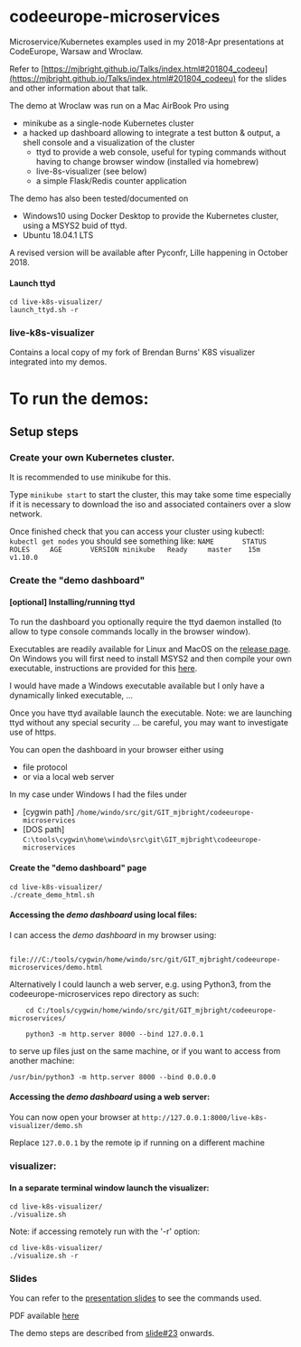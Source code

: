 # codeeurope-microservices

Microservice/Kubernetes examples used in my 2018-Apr presentations at CodeEurope,
Warsaw and Wroclaw.

Refer to [https://mjbright.github.io/Talks/index.html#201804_codeeu](https://mjbright.github.io/Talks/index.html#201804_codeeu) for the slides and other information about that talk.

The demo at Wroclaw was run on a Mac AirBook Pro using
- minikube as a single-node Kubernetes cluster
- a hacked up dashboard allowing to integrate a test button & output, a shell console and a visualization of the cluster
    - ttyd to provide a web console, useful for typing commands without having to change browser window (installed via homebrew)
    - live-8s-visualizer (see below)
    - a simple Flask/Redis counter application

The demo has also been tested/documented on
- Windows10 using Docker Desktop to provide the Kubernetes cluster, using a MSYS2 buid of ttyd.
- Ubuntu 18.04.1 LTS

A revised version will be available after Pyconfr, Lille happening in October 2018.

#### Launch ttyd

```
cd live-k8s-visualizer/
launch_ttyd.sh -r
```
### live-k8s-visualizer

Contains a local copy of my fork of Brendan Burns' K8S visualizer integrated into my demos.

# To run the demos:

## Setup steps

### Create your own Kubernetes cluster.

It is recommended to use minikube for this.

Type ```minikube start``` to start the cluster, this may take some time especially if it is necessary to download the iso and associated containers over a slow network.

Once finished check that you can access your cluster using kubectl:
    ```kubectl get nodes```
you should see something like:
    ```NAME       STATUS    ROLES     AGE       VERSION
minikube   Ready     master    15m       v1.10.0```

### Create the "demo dashboard"

#### [optional] Installing/running ttyd
To run the dashboard you optionally require the ttyd daemon installed (to allow to type console commands locally in the browser window).

Executables are readily available for Linux and MacOS on the [release page](https://github.com/tsl0922/ttyd/releases).  On Windows you will first need to install MSYS2 and then compile your own executable, instructions are provided for this [here](https://github.com/tsl0922/ttyd/tree/master/msys2).

I would have made a Windows executable available but I only have a dynamically linked executable, ... 

Once you have ttyd available launch the executable.
Note: we are launching ttyd without any special security ... be careful, you may want to investigate use of https.

You can open the dashboard in your browser either using
- file protocol
- or via a local web server

In my case under Windows I had the files under
- [cygwin path] ```/home/windo/src/git/GIT_mjbright/codeeurope-microservices```
- [DOS path] ```C:\tools\cygwin\home\windo\src\git\GIT_mjbright\codeeurope-microservices```

#### Create the "demo dashboard" page
```
cd live-k8s-visualizer/
./create_demo_html.sh
```

#### Accessing the *demo dashboard* using local files:
I can access the *demo dashboard* in my browser using:
```
    file:///C:/tools/cygwin/home/windo/src/git/GIT_mjbright/codeeurope-microservices/demo.html
```

Alternatively I could launch a web server, e.g. using Python3, from the codeeurope-microservices repo directory as such:
```
    cd C:/tools/cygwin/home/windo/src/git/GIT_mjbright/codeeurope-microservices/

    python3 -m http.server 8000 --bind 127.0.0.1
```

to serve up files just on the same machine, or if you want to access from another machine:
```
/usr/bin/python3 -m http.server 8000 --bind 0.0.0.0
```

#### Accessing the *demo dashboard* using a web server:
You can now open your browser at
```http://127.0.0.1:8000/live-k8s-visualizer/demo.sh```

Replace ```127.0.0.1``` by the remote ip if running on a different machine

### visualizer:

#### In a separate terminal window launch the visualizer:
```
cd live-k8s-visualizer/
./visualize.sh
```

Note: if accessing remotely run with the '-r' option:
```
cd live-k8s-visualizer/
./visualize.sh -r
```




### Slides

You can refer to the [presentation slides](https://mjbright.github.io/Talks/2018-Apr-26_CodeEurope_DevMicroServicesWithKubernetes/) to see the commands used.

PDF available [here](https://mjbright.github.io/Talks/2018-Apr-26_CodeEurope_DevMicroServicesWithKubernetes/2018-Apr-26_CodeEurope_DevMicroServicesWithKubernetes.pdf)

The demo steps are described from [slide#23](https://mjbright.github.io/Talks/2018-Apr-26_CodeEurope_DevMicroServicesWithKubernetes/#43) onwards.



